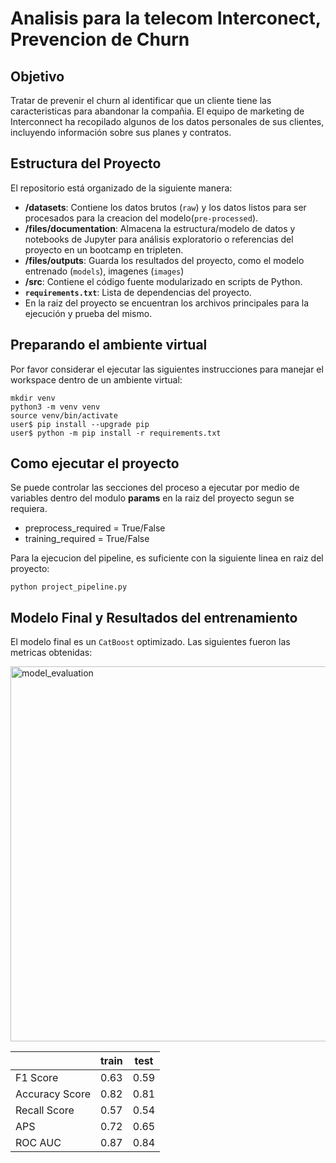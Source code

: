 # Analisis para la telecom Interconect, Prevencion de Churn

## Objetivo

Tratar de prevenir el churn al identificar que un cliente tiene las caracteristicas para abandonar la compañia.
El equipo de marketing de Interconnect ha recopilado algunos de los datos personales de sus clientes, incluyendo información sobre sus planes y contratos.

## Estructura del Proyecto

El repositorio está organizado de la siguiente manera:

- **/datasets**: Contiene los datos brutos (`raw`) y los datos listos para ser procesados para la creacion del modelo(`pre-processed`).
- **/files/documentation**: Almacena la estructura/modelo de datos y notebooks de Jupyter para análisis exploratorio o referencias del proyecto en un bootcamp en tripleten.
- **/files/outputs**: Guarda los resultados del proyecto, como el modelo entrenado (`models`), imagenes (`images`)
- **/src**: Contiene el código fuente modularizado en scripts de Python.
- **`requirements.txt`**: Lista de dependencias del proyecto.
- En la raiz del proyecto se encuentran los archivos principales para la ejecución y prueba del mismo.

## Preparando el ambiente virtual
Por favor considerar el ejecutar las siguientes instrucciones para manejar el workspace dentro de un ambiente virtual:

```
mkdir venv
python3 -m venv venv
source venv/bin/activate
user$ pip install --upgrade pip
user$ python -m pip install -r requirements.txt
```

## Como ejecutar el proyecto

Se puede controlar las secciones del proceso a ejecutar por medio de variables dentro del modulo **params** en la raiz del proyecto segun se requiera. 

- preprocess_required = True/False
- training_required = True/False

Para la ejecucion del pipeline, es suficiente con la siguiente linea en raiz del proyecto:

```
python project_pipeline.py 

```
## Modelo Final y Resultados del entrenamiento

El modelo final es un `CatBoost` optimizado. Las siguientes fueron las metricas obtenidas:

<img width="2000" height="600" alt="model_evaluation" src="https://github.com/user-attachments/assets/b04abc7e-df73-4eb1-86f3-289b0153e37a" />

|        |train|test|
|--------------|-----|----|
|F1 Score      |0.63 |0.59|
|Accuracy Score|0.82 |0.81|
|Recall Score  |0.57 |0.54|
|APS           |0.72 |0.65|
|ROC AUC       |0.87 |0.84|